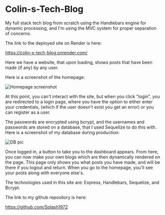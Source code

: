 # Colin-s-Tech-Blog

My full stack tech blog from scratch using the Handlebars engine for dynamic processing, and I'm using the MVC system for proper separation of concerns.

The link to the deployed site on Render is here:

https://colin-s-tech-blog.onrender.com/

Here we have a website, that upon loading, shows posts that have been made (if any) by any user.

Here is a screenshot of the homepage:

![Homepage screenshot](https://github.com/Splash1972/Colin-s-Tech-Blog/assets/161398773/c6403a38-c275-434d-880b-7b44e63396e3)

At this point, you can't interact with the site, but when you click "login", you are redirected to a login page, where you have the option to either enter your credentials, (which if the user doesn't exist you get an error) or you can register as a user.

The passwords are encrypted using bcrypt, and the usernames and passwords are stored on a database, that I used Sequelize to do this with.  Here is a screenshot of my database during production:

![DB pic](https://github.com/Splash1972/Colin-s-Tech-Blog/assets/161398773/d40ced60-3262-4172-a72c-f80b1cdbdebc)

Once logged in, a button to take you to the dashboard appears. From here, you can now make your own blogs which are then dynamically rendered on the page.  This page only shows you what posts you have made, and will be there if you logout and return.  When you go to the homepage, you'll see your posts along with everyone else's.

The technologies used in this site are: Express, Handlebars, Sequelize, and Bcrypt.

The link to my github repository is here:

https://github.com/Splash1972

